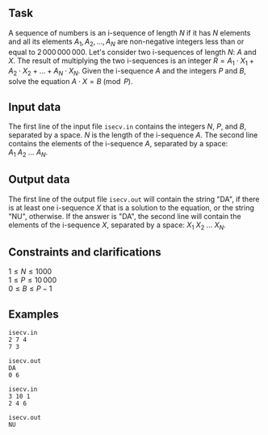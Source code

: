 ## Task

A sequence of numbers is an i-sequence of length $N$ if it has $N$ elements and all its elements $A_1, A_2, \dots, A_N$ are non-negative integers less than or equal to $2\,000\,000\,000$. Let's consider two i-sequences of length $N$: $A$ and $X$. The result of multiplying the two i-sequences is an integer $R = A_1 \cdot X_1 + A_2 \cdot X_2 + \dots + A_N \cdot X_N$. Given the i-sequence $A$ and the integers $P$ and $B$, solve the equation $A \cdot X = B \pmod{P}$.

## Input data

The first line of the input file `isecv.in` contains the integers $N$, $P$, and $B$, separated by a space. $N$ is the length of the i-sequence $A$. The second line contains the elements of the i-sequence $A$, separated by a space: $A_1~A_2~\dots~A_N$.

## Output data

The first line of the output file `isecv.out` will contain the string "DA", if there is at least one i-sequence $X$ that is a solution to the equation, or the string "NU", otherwise. If the answer is "DA", the second line will contain the elements of the i-sequence $X$, separated by a space: $X_1~X_2~\dots~X_N$.

## Constraints and clarifications

$1 \leq N \leq 1000$  
$1 \leq P \leq 10\,000$  
$0 \leq B \leq P-1$

## Examples

`isecv.in`  
`2 7 4`  
`7 3`

`isecv.out`  
`DA`  
`0 6`

`isecv.in`  
`3 10 1`  
`2 4 6`

`isecv.out`  
`NU`